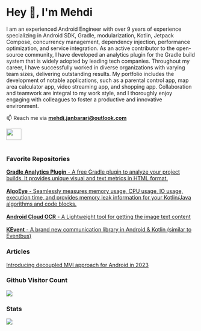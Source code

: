 <h1 align="left">Hey 👋, I'm Mehdi</h1>
<p align="left">I am an experienced Android Engineer with over 9 years of experience specializing in Android SDK, Gradle, modularization, Kotlin, Jetpack Compose, concurrency management, dependency injection, performance optimization, and service integration.
As an active contributor to the open-source community, I have developed an analytics plugin for the Gradle build system that is widely adopted by leading tech companies.
Throughout my career, I have successfully worked in diverse organizations with varying team sizes, delivering outstanding results. My portfolio includes the development of notable applications, such as a parental control app, map area calculator app, video streaming app, and shopping app.
Collaboration and teamwork are integral to my work style, and I thoroughly enjoy engaging with colleagues to foster a productive and innovative environment.
</p>

📫 Reach me via **mehdi.janbarari@outlook.com**
<p align="left">
<a href="https://linkedin.com/in/mehdijanbarari" target="_blank"><img align="center" src="https://cdn.jsdelivr.net/npm/simple-icons@3.0.1/icons/linkedin.svg" height="30" width="40" /></a>

<br/>
<br/>
<h3 align="left">Favorite Repositories</h3>
<a href="https://github.com/janbarari/gradle-analytics-plugin" target="_blank"><strong>Gradle Analytics Plugin</strong> - A free Gradle plugin to analyze your project builds. It provides unique visual and text metrics in HTML format.</a>
</a>
<br/><br/>
<a href="https://github.com/janbarari/AlgoEye" target="_blank"><strong>AlgoEye</strong> - Seamlessly measures memory usage, CPU usage, IO usage, execution time, and provides memory leak information for your Kotlin/Java algorithms and code blocks.</a>
<br/><br/>
<a href="https://github.com/janbarari/android-cloud-ocr" target="_blank"><strong>Android Cloud OCR</strong> - A Lightweight tool for getting the image text content</a></a>
<br/><br/>
<a href="https://github.com/janbarari/KEvent" target="_blank"><strong>KEvent</strong> - A brand new communication library in Android & Kotlin (similar to Eventbus)</a>
<br/>
<h3 aligh="left">Articles</h3>
<a href="https://medium.com/better-programming/introducing-decoupled-mvi-approach-for-android-in-2023-b93e4a16fb1b">Introducing decoupled MVI approach for Android in 2023</a>

<br/>
<p><strong><h3>Github Visitor Count</h3></strong>
<img src="https://profile-counter.glitch.me/janbarari/count.svg" />
</p>

<p><strong><h3>Stats</h3></strong>
<div class="row">
  <div class="col">
      <img src="https://github-readme-stats.vercel.app/api?username=janbarari&show_icons=true&locale=en" />
  </div>
</div>


